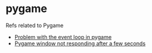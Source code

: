 # pygame
Refs related to Pygame


+ [Problem with the event loop in pygame](https://stackoverflow.com/a/55391829/9475509)
+ [Pygame window not responding after a few seconds](https://stackoverflow.com/a/20166290/9475509)
